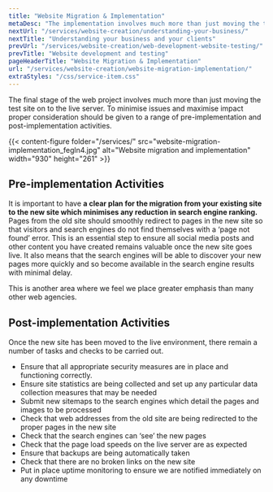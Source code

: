 ```yaml
---
title: "Website Migration & Implementation"
metaDesc: "The implementation involves much more than just moving the test site to the live server. To ensure all goes smoothly, we use implementation check-lists."
nextUrl: "/services/website-creation/understanding-your-business/"
nextTitle: "Understanding your business and your clients"
prevUrl: "/services/website-creation/web-development-website-testing/"
prevTitle: "Website development and testing"
pageHeaderTitle: "Website Migration & Implementation"
url: "/services/website-creation/website-migration-implementation/"
extraStyles: "/css/service-item.css"
---
```


The final stage of the web project involves much more than just moving the test site on to the live server. To minimise issues and maximise impact proper consideration should be given to a range of pre-implementation and post-implementation activities.

{{< content-figure folder="/services/" src="website-migration-implementation_fegln4.jpg" alt="Website migration and implementation" width="930" height="261" >}}

## Pre-implementation Activities

It is important to have **a clear plan for the migration from your existing site to the new site which minimises any reduction in search engine ranking.** Pages from the old site should smoothly redirect to pages in the new site so that visitors and search engines do not find themselves with a ‘page not found’ error. This is an essential step to ensure all social media posts and other content you have created remains valuable once the new site goes live. It also means that the search engines will be able to discover your new pages more quickly and so become available in the search engine results with minimal delay.

This is another area where we feel we place greater emphasis than many other web agencies.

## Post-implementation Activities

Once the new site has been moved to the live environment, there remain a number of tasks and checks to be carried out.

- Ensure that all appropriate security measures are in place and functioning correctly.
- Ensure site statistics are being collected and set up any particular data collection measures that may be needed
- Submit new sitemaps to the search engines which detail the pages and images to be processed
- Check that web addresses from the old site are being redirected to the proper pages in the new site
- Check that the search engines can ‘see’ the new pages
- Check that the page load speeds on the live server are as expected
- Ensure that backups are being automatically taken
- Check that there are no broken links on the new site
- Put in place uptime monitoring to ensure we are notified immediately on any downtime

